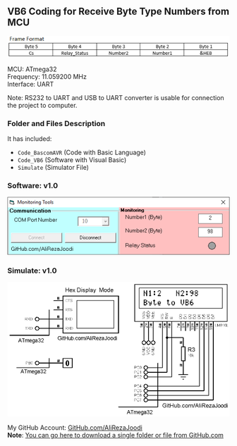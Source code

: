 ## VB6 Coding for Receive Byte Type Numbers from MCU
![](Frame%20Format.png)

MCU:        ATmega32  
Frequency:  11.059200 MHz     
Interface:  UART

Note: RS232 to UART and USB to UART converter is usable for connection the project to computer.

### Folder and Files Description
It has included:
- `Code_BascomAVR` (Code with Basic Language)
- `Code_VB6` (Software with Visual Basic)
- `Simulate` (Simulator File)

### Software: v1.0
![](Code_VB6/v1.0.png)

### Simulate: v1.0
![](Simulate/v1.0.png)

My GitHub Account: [GitHub.com/AliRezaJoodi](https://github.com/AliRezaJoodi)  
**Note**: [You can go here to download a single folder or file from GitHub.com](https://minhaskamal.github.io/DownGit/#/home)

